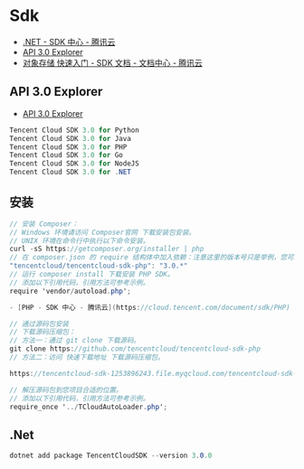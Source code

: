 # Sdk

- [.NET - SDK 中心 - 腾讯云](https://cloud.tencent.com/document/sdk/.NET)
- [API 3.0 Explorer](https://console.cloud.tencent.com/api/explorer?Product=sms&Version=2019-07-11&Action=SendSms&SignVersion=)
- [对象存储 快速入门 - SDK 文档 - 文档中心 - 腾讯云](https://cloud.tencent.com/document/product/436/12266)

## API 3.0 Explorer

- [API 3.0 Explorer](https://console.cloud.tencent.com/api/explorer?Product=sms&Version=2019-07-11&Action=SendSms)

```c#
Tencent Cloud SDK 3.0 for Python
Tencent Cloud SDK 3.0 for Java
Tencent Cloud SDK 3.0 for PHP
Tencent Cloud SDK 3.0 for Go
Tencent Cloud SDK 3.0 for NodeJS
Tencent Cloud SDK 3.0 for .NET
```

## 安装

```c#
// 安装 Composer：
// Windows 环境请访问 Composer官网 下载安装包安装。
// UNIX 环境在命令行中执行以下命令安装。
curl -sS https://getcomposer.org/installer | php
// 在 composer.json 的 require 结构体中加入依赖：注意这里的版本号只是举例，您可以在 composer 仓库上看到最新的版本号。
"tencentcloud/tencentcloud-sdk-php": "3.0.*"
// 运行 composer install 下载安装 PHP SDK。
// 添加以下引用代码，引用方法可参考示例。
require 'vendor/autoload.php';

- [PHP - SDK 中心 - 腾讯云](https://cloud.tencent.com/document/sdk/PHP)

// 通过源码包安装
// 下载源码压缩包：
// 方法一：通过 git clone 下载源码。
git clone https://github.com/tencentcloud/tencentcloud-sdk-php
// 方法二：访问 快速下载地址 下载源码压缩包。

https://tencentcloud-sdk-1253896243.file.myqcloud.com/tencentcloud-sdk-php/tencentcloud-sdk-php.zip?_ga=1.148114039.114375129.1571026685

// 解压源码包到您项目合适的位置。
// 添加以下引用代码，引用方法可参考示例。
require_once '../TCloudAutoLoader.php';
```

## .Net

```c#
dotnet add package TencentCloudSDK --version 3.0.0
```
